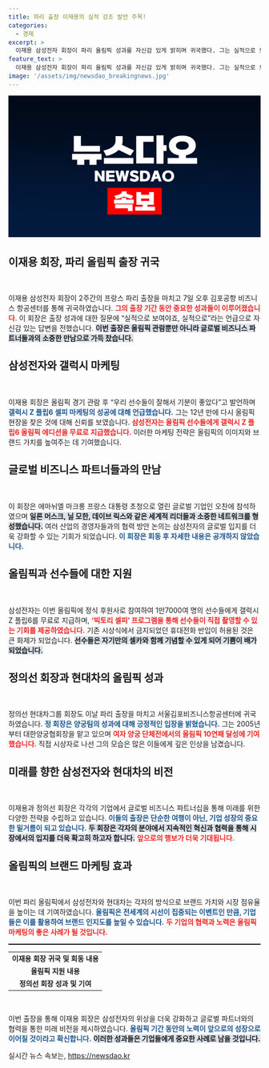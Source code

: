 ```yaml
---
title: 파리 출장 이재용의 실적 강조 발언 주목!
categories:
  - 경제
excerpt: >
  이재용 삼성전자 회장이 파리 올림픽 성과를 자신감 있게 밝히며 귀국했다. 그는 실적으로 보여야죠라고 강조하며, 올림픽 선수들에게 갤럭시 Z 플립6를 제공한 가치도 돌아봤다. 올림픽과 비즈니스를 잇는 그의 전략은 과연 어떤 성과를 낳았을까?
feature_text: >
  이재용 삼성전자 회장이 파리 올림픽 성과를 자신감 있게 밝히며 귀국했다. 그는 실적으로 보여야죠라고 강조하며, 올림픽 선수들에게 갤럭시 Z 플립6를 제공한 가치도 돌아봤다. 올림픽과 비즈니스를 잇는 그의 전략은 과연 어떤 성과를 낳았을까?
image: '/assets/img/newsdao_breakingnews.jpg'
---
```


<p><img src="/assets/img/newsdao_breakingnews.jpg" alt="flaretime 속보" /></p>

<h2 data-ke-size="size26">이재용 회장, 파리 올림픽 출장 귀국</h2>

<p data-ke-size="size16">&nbsp;</p>

<p>이재용 삼성전자 회장이 2주간의 프랑스 파리 출장을 마치고 7일 오후 김포공항 비즈니스 항공센터를 통해 귀국하였습니다. <b><span style="color: #ee2323;">그의 출장 기간 동안 중요한 성과들이 이루어졌습니다.</span></b> 이 회장은 출장 성과에 대한 질문에 “실적으로 보여야죠, 실적으로”라는 언급으로 자신감 있는 답변을 전했습니다. <b><span style="background-color: #21538527;">이번 출장은 올림픽 관람뿐만 아니라 글로벌 비즈니스 파트너들과의 소중한 만남으로 가득 찼습니다.</span></b></p>

<h2 data-ke-size="size26">삼성전자와 갤럭시 마케팅</h2>

<p data-ke-size="size16">&nbsp;</p>

<p>이재용 회장은 올림픽 경기 관람 후 “우리 선수들이 잘해서 기분이 좋았다”고 발언하며 <b><span style="color: #1a5490;">갤럭시 Z 플립6 셀피 마케팅의 성공에 대해 언급했습니다.</span></b> 그는 12년 만에 다시 올림픽 현장을 찾은 것에 대해 신뢰를 보였습니다. <b><span style="color: #ee2323;">삼성전자는 올림픽 선수들에게 갤럭시 Z 플립6 올림픽 에디션을 무료로 지급했습니다.</span></b> 이러한 마케팅 전략은 올림픽의 이미지와 브랜드 가치를 높여주는 데 기여했습니다.</p>

<h2 data-ke-size="size26">글로벌 비즈니스 파트너들과의 만남</h2>

<p data-ke-size="size16">&nbsp;</p>

<p>이 회장은 에마뉘엘 마크롱 프랑스 대통령 초청으로 열린 글로벌 기업인 오찬에 참석하였으며 <b><span style="background-color: #21538527;">일론 머스크, 닐 모한, 데이브 릭스와 같은 세계적 리더들과 소중한 네트워크를 형성했습니다.</span></b> 여러 산업의 경영자들과의 협력 방안 논의는 삼성전자의 글로벌 입지를 더욱 강화할 수 있는 기회가 되었습니다. <b><span style="color: #1a5490;">이 회장은 회동 후 자세한 내용은 공개하지 않았습니다.</span></b></p>

<h2 data-ke-size="size26">올림픽과 선수들에 대한 지원</h2>

<p data-ke-size="size16">&nbsp;</p>

<p>삼성전자는 이번 올림픽에 정식 후원사로 참여하여 1만7000여 명의 선수들에게 갤럭시 Z 플립6를 무료로 지급하며, <b><span style="color: #ee2323;">‘빅토리 셀피’ 프로그램을 통해 선수들이 직접 촬영할 수 있는 기회를 제공하였습니다.</span></b> 기존 시상식에서 금지되었던 휴대전화 반입이 허용된 것은 큰 화제가 되었습니다. <b><span style="background-color: #21538527;">선수들은 자기만의 셀카와 함께 기념할 수 있게 되어 기쁨이 배가되었습니다.</span></b></p>

<h2 data-ke-size="size26">정의선 회장과 현대차의 올림픽 성과</h2>

<p data-ke-size="size16">&nbsp;</p>

<p>정의선 현대차그룹 회장도 이날 파리 출장을 마치고 서울김포비즈니스항공센터에 귀국하였습니다. <b><span style="color: #1a5490;">정 회장은 양궁팀의 성과에 대해 긍정적인 입장을 밝혔습니다.</span></b> 그는 2005년부터 대한양궁협회장을 맡고 있으며 <b><span style="color: #ee2323;">여자 양궁 단체전에서의 올림픽 10연패 달성에 기여했습니다.</span></b> 직접 시상자로 나선 그의 모습은 많은 이들에게 깊은 인상을 남겼습니다.</p>

<h2 data-ke-size="size26">미래를 향한 삼성전자와 현대차의 비전</h2>

<p data-ke-size="size16">&nbsp;</p>

<p>이재용과 정의선 회장은 각각의 기업에서 글로벌 비즈니스 파트너십을 통해 미래를 위한 다양한 전략을 수립하고 있습니다. <b><span style="color: #1a5490;">이들의 출장은 단순한 여행이 아닌, 기업 성장의 중요한 밑거름이 되고 있습니다.</span></b> <b><span style="background-color: #21538527;">두 회장은 각자의 분야에서 지속적인 혁신과 협력을 통해 시장에서의 입지를 더욱 확고히 하고자 합니다.</span></b> <b><span style="color: #ee2323;">앞으로의 행보가 더욱 기대됩니다.</span></b></p>

<h2 data-ke-size="size26">올림픽의 브랜드 마케팅 효과</h2>

<p data-ke-size="size16">&nbsp;</p>

<p>이번 파리 올림픽에서 삼성전자와 현대차는 각자의 방식으로 브랜드 가치와 시장 점유율을 높이는 데 기여하였습니다. <b><span style="color: #1a5490;">올림픽은 전세계의 시선이 집중되는 이벤트인 만큼, 기업들은 이를 활용하여 브랜드 인지도를 높일 수 있습니다.</span></b> <b><span style="color: #ee2323;">두 기업의 협력과 노력은 올림픽 마케팅의 좋은 사례가 될 것입니다.</span></b></p>

<hr style="height: 2px; border: none; background-color: #000;" />

<table style="width: 100%; border-collapse: collapse;">
<tr>
<td style="text-align: center; height: 17px;"><b>이재용 회장 귀국 및 회동 내용</b></td>
</tr>
<tr>
<td style="text-align: center; height: 17px;"><b>올림픽 지원 내용</b></td>
</tr>
<tr>
<td style="text-align: center; height: 17px;"><b>정의선 회장 성과 및 기여</b></td>
</tr>
</table>

<p data-ke-size="size16">&nbsp;</p>

<p>이번 출장을 통해 이재용 회장은 삼성전자의 위상을 더욱 강화하고 글로벌 파트너와의 협력을 통한 미래 비전을 제시하였습니다. <b><span style="color: #1a5490;">올림픽 기간 동안의 노력이 앞으로의 성장으로 이어질 것이라고 확신합니다.</span></b> <b><span style="background-color: #21538527;">이러한 성과들은 기업들에게 중요한 사례로 남을 것입니다.</span></b> </p>
실시간 뉴스 속보는, <a href="https://newsdao.kr" rel="dofollow">https://newsdao.kr</a>


